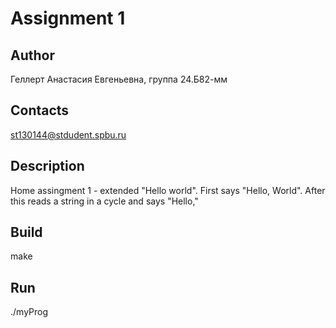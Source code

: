 # Assignment 1
## Author
Геллерт Анастасия Евгеньевна, группа 24.Б82-мм
## Contacts
st130144@stdudent.spbu.ru
## Description
Home assingment 1 - extended "Hello world". First says "Hello,
World". After this reads a string in a cycle and says "Hello,<string>"
## Build
make
## Run
./myProg
